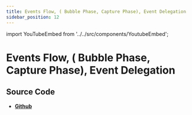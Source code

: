 ```yaml
---
title: Events Flow, ( Bubble Phase, Capture Phase), Event Delegation
sidebar_position: 12
---
```


import YouTubeEmbed from '../../src/components/YoutubeEmbed';

# Events Flow, ( Bubble Phase, Capture Phase), Event Delegation

<YouTubeEmbed videoId="ErW2_1uEZq8" />

## Source Code

- [**Github**](https://github.com/isarojdahal/javascript-workshop)
